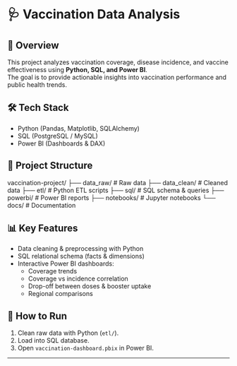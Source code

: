 # 🩺 Vaccination Data Analysis

## 📌 Overview
This project analyzes vaccination coverage, disease incidence, and vaccine effectiveness using **Python, SQL, and Power BI**.  
The goal is to provide actionable insights into vaccination performance and public health trends.

## 🛠️ Tech Stack
- Python (Pandas, Matplotlib, SQLAlchemy)  
- SQL (PostgreSQL / MySQL)  
- Power BI (Dashboards & DAX)  

## 📂 Project Structure
vaccination-project/
├── data_raw/ # Raw data
├── data_clean/ # Cleaned data
├── etl/ # Python ETL scripts
├── sql/ # SQL schema & queries
├── powerbi/ # Power BI reports
├── notebooks/ # Jupyter notebooks
└── docs/ # Documentation



## 📊 Key Features
- Data cleaning & preprocessing with Python  
- SQL relational schema (facts & dimensions)  
- Interactive Power BI dashboards:  
  - Coverage trends  
  - Coverage vs incidence correlation  
  - Drop-off between doses & booster uptake  
  - Regional comparisons  

## 🚀 How to Run
1. Clean raw data with Python (`etl/`).  
2. Load into SQL database.  
3. Open `vaccination-dashboard.pbix` in Power BI.  

---
